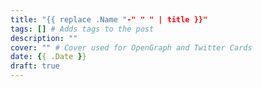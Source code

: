 ```yaml
---
title: "{{ replace .Name "-" " " | title }}"
tags: [] # Adds tags to the post
description: ""
cover: "" # Cover used for OpenGraph and Twitter Cards
date: {{ .Date }}
draft: true
---
```


